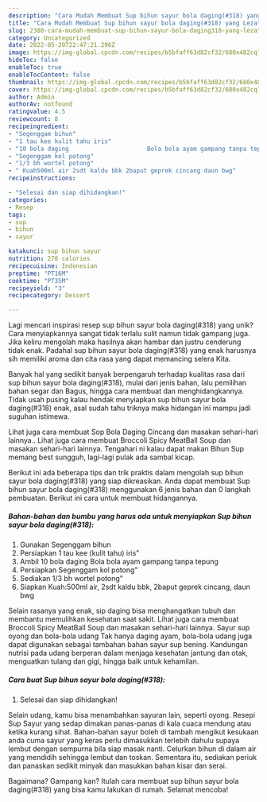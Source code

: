 ```yaml
---
description: "Cara Mudah Membuat Sup bihun sayur bola daging(#318) yang Lezat Sekali"
title: "Cara Mudah Membuat Sup bihun sayur bola daging(#318) yang Lezat Sekali"
slug: 2380-cara-mudah-membuat-sup-bihun-sayur-bola-daging318-yang-lezat-sekali
category: Uncategorized
date: 2022-05-20T22:47:21.296Z
image: https://img-global.cpcdn.com/recipes/b5bfaff63d82cf32/680x482cq70/sup-bihun-sayur-bola-daging318-foto-resep-utama.jpg
hideToc: false
enableToc: true
enableTocContent: false
thumbnail: https://img-global.cpcdn.com/recipes/b5bfaff63d82cf32/680x482cq70/sup-bihun-sayur-bola-daging318-foto-resep-utama.jpg
cover: https://img-global.cpcdn.com/recipes/b5bfaff63d82cf32/680x482cq70/sup-bihun-sayur-bola-daging318-foto-resep-utama.jpg
author: Admin
authorAv: notfound
ratingvalue: 4.5
reviewcount: 8
recipeingredient:
- "Segenggam bihun"
- "1 tau kee kulit tahu iris"
- "10 bola daging                      Bola bola ayam gampang tanpa tepung"
- "Segenggam kol potong"
- "1/3 bh wortel potong"
- " Kuah500ml air 2sdt kaldu bbk 2baput geprek cincang daun bwg"
recipeinstructions:

- "Selesai dan siap dihidangkan!"
categories:
- Resep
tags:
- sup
- bihun
- sayur

katakunci: sup bihun sayur 
nutrition: 278 calories
recipecuisine: Indonesian
preptime: "PT16M"
cooktime: "PT35M"
recipeyield: "3"
recipecategory: Dessert

---
```





Lagi mencari inspirasi resep sup bihun sayur bola daging(#318) yang unik? Cara menyiapkannya sangat tidak terlalu sulit namun tidak gampang juga. Jika keliru mengolah maka hasilnya akan hambar dan justru cenderung tidak enak. Padahal sup bihun sayur bola daging(#318) yang enak harusnya sih memiliki aroma dan cita rasa yang dapat memancing selera Kita.





Banyak hal yang sedikit banyak berpengaruh terhadap kualitas rasa dari sup bihun sayur bola daging(#318), mulai dari jenis bahan, lalu pemilihan bahan segar dan Bagus, hingga cara membuat dan menghidangkannya. Tidak usah pusing kalau hendak menyiapkan sup bihun sayur bola daging(#318) enak,      asal sudah tahu triknya maka hidangan ini mampu jadi suguhan istimewa.














Lihat juga cara membuat Sop Bola Daging Cincang dan masakan sehari-hari lainnya.. Lihat juga cara membuat Broccoli Spicy MeatBall Soup dan masakan sehari-hari lainnya. Tengahari ni kalau dapat makan Bihun Sup memang best sungguh, lagi-lagi pulak ada sambal kicap.






Berikut ini ada beberapa tips dan trik praktis dalam mengolah sup bihun sayur bola daging(#318) yang siap dikreasikan. Anda dapat membuat Sup bihun sayur bola daging(#318) menggunakan 6 jenis bahan dan 0 langkah pembuatan. Berikut ini cara untuk membuat hidangannya.

<!--inarticleads1-->

##### Bahan-bahan dan bumbu yang harus ada untuk menyiapkan Sup bihun sayur bola daging(#318):

1. Gunakan Segenggam bihun
1. Persiapkan 1 tau kee (kulit tahu) iris&#34;
1. Ambil 10 bola daging                      Bola bola ayam gampang tanpa tepung
1. Persiapkan Segenggam kol potong&#34;
1. Sediakan 1/3 bh wortel potong&#34;
1. Siapkan  Kuah:500ml air, 2sdt kaldu bbk, 2baput geprek cincang, daun bwg


Selain rasanya yang enak, sip daging bisa menghangatkan tubuh dan membantu memulihkan kesehatan saat sakit. Lihat juga cara membuat Broccoli Spicy MeatBall Soup dan masakan sehari-hari lainnya. Sayur sup oyong dan bola-bola udang Tak hanya daging ayam, bola-bola udang juga dapat digunakan sebagai tambahan bahan sayur sup bening. Kandungan nutrisi pada udang berperan dalam menjaga kesehatan jantung dan otak, menguatkan tulang dan gigi, hingga baik untuk kehamilan. 

<!--inarticleads2-->

##### Cara buat Sup bihun sayur bola daging(#318):


1. Selesai dan siap dihidangkan!

Selain udang, kamu bisa menambahkan sayuran lain, seperti oyong. Resepi Sup Sayur yang sedap dimakan panas-panas di kala cuaca mendung atau ketika kurang sihat. Bahan-bahan sayur boleh di tambah mengikut kesukaan anda cuma sayur yang keras perlu dimasukkan terlebih dahulu supaya lembut dengan sempurna bila siap masak nanti. Celurkan bihun di dalam air yang mendidih sehingga lembut dan toskan. Sementara itu, sediakan periuk dan panaskan sedikit minyak dan masukkan bahan kisar dan serai. 

Bagaimana? Gampang kan? Itulah cara membuat sup bihun sayur bola daging(#318) yang bisa kamu lakukan di rumah. Selamat mencoba!
